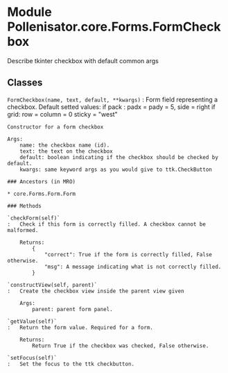 Module Pollenisator.core.Forms.FormCheckbox
===========================================
Describe tkinter checkbox with default common args

Classes
-------

`FormCheckbox(name, text, default, **kwargs)`
:   Form field representing a checkbox.
    Default setted values: 
        if pack : padx = pady = 5, side = right
        if grid: row = column = 0 sticky = "west"
    
    Constructor for a form checkbox
    
    Args:
        name: the checkbox name (id).
        text: the text on the checkbox
        default: boolean indicating if the checkbox should be checked by default.
        kwargs: same keyword args as you would give to ttk.CheckButton

    ### Ancestors (in MRO)

    * core.Forms.Form.Form

    ### Methods

    `checkForm(self)`
    :   Check if this form is correctly filled. A checkbox cannot be malformed.
        
        Returns:
            {
                "correct": True if the form is correctly filled, False otherwise.
                "msg": A message indicating what is not correctly filled.
            }

    `constructView(self, parent)`
    :   Create the checkbox view inside the parent view given
        
        Args:
            parent: parent form panel.

    `getValue(self)`
    :   Return the form value. Required for a form.
        
        Returns:
            Return True if the checkbox was checked, False otherwise.

    `setFocus(self)`
    :   Set the focus to the ttk checkbutton.